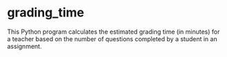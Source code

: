 # grading_time
This Python program calculates the estimated grading time (in minutes) for a teacher based on the number of questions completed by a student in an assignment.
